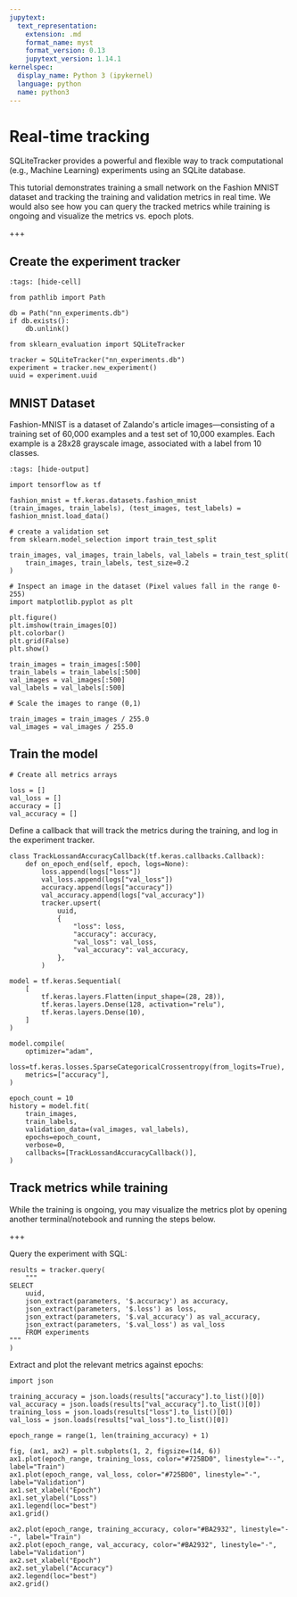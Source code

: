 ```yaml
---
jupytext:
  text_representation:
    extension: .md
    format_name: myst
    format_version: 0.13
    jupytext_version: 1.14.1
kernelspec:
  display_name: Python 3 (ipykernel)
  language: python
  name: python3
---
```


# Real-time tracking

SQLiteTracker provides a powerful and flexible way to track computational (e.g., Machine Learning) experiments using an SQLite database.

This tutorial demonstrates training a small network on the Fashion MNIST dataset and tracking the training and validation metrics in real time. We would also see how you can query the tracked metrics while training is ongoing and visualize the metrics vs. epoch plots.

+++

## Create the experiment tracker

```{code-cell} ipython3
:tags: [hide-cell]

from pathlib import Path

db = Path("nn_experiments.db")
if db.exists():
    db.unlink()
```

```{code-cell} ipython3
from sklearn_evaluation import SQLiteTracker

tracker = SQLiteTracker("nn_experiments.db")
experiment = tracker.new_experiment()
uuid = experiment.uuid
```

## MNIST Dataset

Fashion-MNIST is a dataset of Zalando's article images—consisting of a training set of 60,000 examples and a test set of 10,000 examples. Each example is a 28x28 grayscale image, associated with a label from 10 classes.

```{code-cell} ipython3
:tags: [hide-output]

import tensorflow as tf

fashion_mnist = tf.keras.datasets.fashion_mnist
(train_images, train_labels), (test_images, test_labels) = fashion_mnist.load_data()
```

```{code-cell} ipython3
# create a validation set
from sklearn.model_selection import train_test_split

train_images, val_images, train_labels, val_labels = train_test_split(
    train_images, train_labels, test_size=0.2
)
```

```{code-cell} ipython3
# Inspect an image in the dataset (Pixel values fall in the range 0-255)
import matplotlib.pyplot as plt

plt.figure()
plt.imshow(train_images[0])
plt.colorbar()
plt.grid(False)
plt.show()
```

```{code-cell} ipython3
train_images = train_images[:500]
train_labels = train_labels[:500]
val_images = val_images[:500]
val_labels = val_labels[:500]
```

```{code-cell} ipython3
# Scale the images to range (0,1)

train_images = train_images / 255.0
val_images = val_images / 255.0
```

## Train the model

```{code-cell} ipython3
# Create all metrics arrays

loss = []
val_loss = []
accuracy = []
val_accuracy = []
```

Define a callback that will track the metrics during the training, and log in the experiment tracker.

```{code-cell} ipython3
class TrackLossandAccuracyCallback(tf.keras.callbacks.Callback):
    def on_epoch_end(self, epoch, logs=None):
        loss.append(logs["loss"])
        val_loss.append(logs["val_loss"])
        accuracy.append(logs["accuracy"])
        val_accuracy.append(logs["val_accuracy"])
        tracker.upsert(
            uuid,
            {
                "loss": loss,
                "accuracy": accuracy,
                "val_loss": val_loss,
                "val_accuracy": val_accuracy,
            },
        )
```

```{code-cell} ipython3
model = tf.keras.Sequential(
    [
        tf.keras.layers.Flatten(input_shape=(28, 28)),
        tf.keras.layers.Dense(128, activation="relu"),
        tf.keras.layers.Dense(10),
    ]
)
```

```{code-cell} ipython3
model.compile(
    optimizer="adam",
    loss=tf.keras.losses.SparseCategoricalCrossentropy(from_logits=True),
    metrics=["accuracy"],
)
```

```{code-cell} ipython3
epoch_count = 10
history = model.fit(
    train_images,
    train_labels,
    validation_data=(val_images, val_labels),
    epochs=epoch_count,
    verbose=0,
    callbacks=[TrackLossandAccuracyCallback()],
)
```

## Track metrics while training

While the training is ongoing, you may visualize the metrics plot by opening another terminal/notebook and running the steps below.

+++

Query the experiment with SQL:

```{code-cell} ipython3
results = tracker.query(
    """
SELECT
    uuid,
    json_extract(parameters, '$.accuracy') as accuracy,
    json_extract(parameters, '$.loss') as loss,
    json_extract(parameters, '$.val_accuracy') as val_accuracy,
    json_extract(parameters, '$.val_loss') as val_loss
    FROM experiments
"""
)
```

Extract and plot the relevant metrics against epochs:

```{code-cell} ipython3
import json

training_accuracy = json.loads(results["accuracy"].to_list()[0])
val_accuracy = json.loads(results["val_accuracy"].to_list()[0])
training_loss = json.loads(results["loss"].to_list()[0])
val_loss = json.loads(results["val_loss"].to_list()[0])

epoch_range = range(1, len(training_accuracy) + 1)
```

```{code-cell} ipython3
fig, (ax1, ax2) = plt.subplots(1, 2, figsize=(14, 6))
ax1.plot(epoch_range, training_loss, color="#725BD0", linestyle="--", label="Train")
ax1.plot(epoch_range, val_loss, color="#725BD0", linestyle="-", label="Validation")
ax1.set_xlabel("Epoch")
ax1.set_ylabel("Loss")
ax1.legend(loc="best")
ax1.grid()

ax2.plot(epoch_range, training_accuracy, color="#BA2932", linestyle="--", label="Train")
ax2.plot(epoch_range, val_accuracy, color="#BA2932", linestyle="-", label="Validation")
ax2.set_xlabel("Epoch")
ax2.set_ylabel("Accuracy")
ax2.legend(loc="best")
ax2.grid()
```

